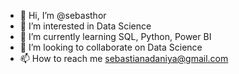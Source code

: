 - 👋 Hi, I’m @sebasthor
- 👀 I’m interested in Data Science
- 🌱 I’m currently learning SQL, Python, Power BI
- 💞️ I’m looking to collaborate on Data Science
- 📫 How to reach me sebastianadaniya@gmail.com

<!---
sebasthor/sebasthor is a ✨ special ✨ repository because its `README.md` (this file) appears on your GitHub profile.
You can click the Preview link to take a look at your changes.
--->
